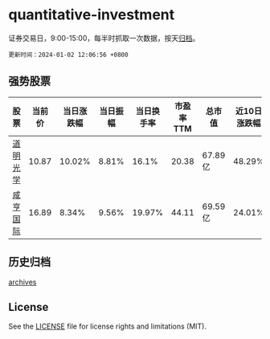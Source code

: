 # quantitative-investment

证券交易日，9:00-15:00，每半时抓取一次数据，按天[归档](archives)。

`更新时间：2024-01-02 12:06:56 +0800`

## 强势股票

|股票|当前价|当日涨跌幅|当日振幅|当日换手率|市盈率TTM|总市值|近10日涨跌幅|
|----|----|----|----|----|----|----|----|
|[道明光学](https://xueqiu.com/S/SZ002632)|10.87|10.02%|8.81%|16.1%|20.38|67.89亿|48.29%|
|[咸亨国际](https://xueqiu.com/S/SH605056)|16.89|8.34%|9.56%|19.97%|44.11|69.59亿|24.01%|

## 历史归档

[archives](archives)

## License

See the [LICENSE](LICENSE) file for license rights and limitations (MIT).